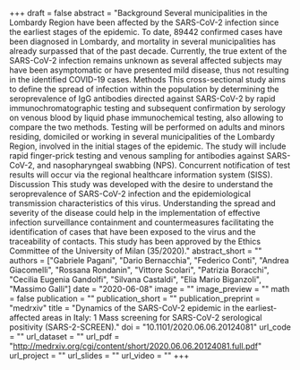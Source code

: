 +++
draft = false
abstract = "Background Several municipalities in the Lombardy Region have been affected by the SARS-CoV-2 infection since the earliest stages of the epidemic. To date, 89442 confirmed cases have been diagnosed in Lombardy, and mortality in several municipalities has already surpassed that of the past decade. Currently, the true extent of the SARS-CoV-2 infection remains unknown as several affected subjects may have been asymptomatic or have presented mild disease, thus not resulting in the identified COVID-19 cases. Methods This cross-sectional study aims to define the spread of infection within the population by determining the seroprevalence of IgG antibodies directed against SARS-CoV-2 by rapid immunochromatographic testing and subsequent confirmation by serology on venous blood by liquid phase immunochemical testing, also allowing to compare the two methods. Testing will be performed on adults and minors residing, domiciled or working in several municipalities of the Lombardy Region, involved in the initial stages of the epidemic. The study will include rapid finger-prick testing and venous sampling for antibodies against SARS-CoV-2, and nasopharyngeal swabbing (NPS). Concurrent notification of test results will occur via the regional healthcare information system (SISS). Discussion This study was developed with the desire to understand the seroprevalence of SARS-CoV-2 infection and the epidemiological transmission characteristics of this virus. Understanding the spread and severity of the disease could help in the implementation of effective infection surveillance containment and countermeasures facilitating the identification of cases that have been exposed to the virus and the traceability of contacts. This study has been approved by the Ethics Committee of the University of Milan (35/2020)."
abstract_short = ""
authors = ["Gabriele Pagani", "Dario Bernacchia", "Federico Conti", "Andrea Giacomelli", "Rossana Rondanin", "Vittore Scolari", "Patrizia Boracchi", "Cecilia Eugenia Gandolfi", "Silvana Castaldi", "Elia Mario Biganzoli", "Massimo Galli"]
date = "2020-06-08"
image = ""
image_preview = ""
math = false
publication = ""
publication_short = ""
publication_preprint = "medrxiv"
title = "Dynamics of the SARS-CoV-2 epidemic in the earliest-affected areas in Italy: 1 Mass screening for SARS-CoV-2 serological positivity (SARS-2-SCREEN)."
doi = "10.1101/2020.06.06.20124081"
url_code = ""
url_dataset = ""
url_pdf = "http://medrxiv.org/cgi/content/short/2020.06.06.20124081.full.pdf"
url_project = ""
url_slides = ""
url_video = ""
+++